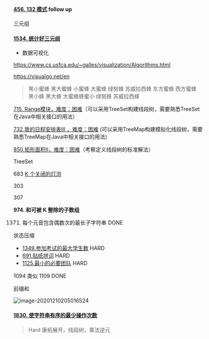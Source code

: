 



#### [456. 132 模式](https://leetcode-cn.com/problems/132-pattern/) follow up

三元组

#### [1534. 统计好三元组](https://leetcode-cn.com/problems/count-good-triplets/)











-  数据可视化

https://www.cs.usfca.edu/~galles/visualization/Algorithms.html



https://visualgo.net/en



>  黑小蜜蜂 黑大蜜蜂 小蜜蜂 大蜜蜂  绿努蜂 苏威拉西蜂 东方蜜蜂 西方蜜蜂 黑小蜂 黑大蜂 大蜜蜂蜂蜜小 绿努蜂  苏威拉西蜂







[715. Range模块，难度：困难](https://leetcode-cn.com/problems/range-module/)（可以采用TreeSet构建线段树，需要熟悉TreeSet在Java中相关接口的用法）

[732.我的日程安排表III ，难度：困难](https://leetcode-cn.com/problems/my-calendar-iii/) (可以采用TreeMap构建模拟化线段树，需要熟悉TreeMap在Java中相关接口的用法)

[850.矩形面积II，难度：困难](https://leetcode-cn.com/problems/rectangle-area-ii/)（考察定义线段树的标准解法）



TreeSet

683 [ K 个关闭的灯泡](https://leetcode-cn.com/problems/k-empty-slots) 



303

307





**974. 和可被 K 整除的子数组**

1371. 每个元音包含偶数次的最长子字符串  DONE





状态压缩

- [1349.参加考试的最大学生数](https://leetcode-cn.com/problems/maximum-students-taking-exam/)  HARD
- [691.贴纸拼词](https://leetcode-cn.com/problems/stickers-to-spell-word/) HARD
- [1125.最小的必要团队](https://leetcode-cn.com/problems/smallest-sufficient-team/)  HARD





1094 类似 1109  DONE

 

前缀和

![image-20201210205016524](D:\Dev\SrcCode\geek-algorithm-leetcode\src\main\leetcode_manuscripts\todo\TODO_LIST.assets\image-20201210205016524.png)

 



#### [1830. 使字符串有序的最少操作次数](https://leetcode-cn.com/problems/minimum-number-of-operations-to-make-string-sorted/)

> Hard 康拓展开，线段树，乘法逆元

